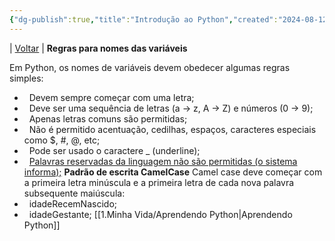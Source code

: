 ```yaml
---
{"dg-publish":true,"title":"Introdução ao Python","created":"2024-08-12","tags":["pessoal/estudos"],"permalink":"/1-minha-vida/introducao-ao-python/","dgPassFrontmatter":true}
---
```


| [Voltar](index) |
**Regras para nomes das variáveis**

Em Python, os nomes de variáveis devem obedecer algumas regras simples:
*   Devem sempre começar com uma letra;
*   Deve ser uma sequência de letras (a → z, A → Z) e números (0 → 9);
*   Apenas letras comuns são permitidas;
*   Não é permitido acentuação, cedilhas, espaços, caracteres especiais como $, #, @, etc;
*   Pode ser usado o caractere _ (underline);
*   <u>Palavras reservadas da linguagem não são permitidas (o sistema informa);</u>
**Padrão de escrita CamelCase**
Camel case deve começar com a primeira letra minúscula e a primeira letra de cada nova palavra subsequente maiúscula:
*   idadeRecemNascido;
*   idadeGestante;
[[1.Minha Vida/Aprendendo Python\|Aprendendo Python]]